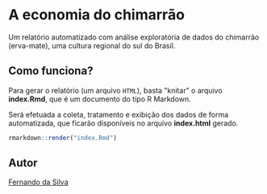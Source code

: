 A economia do chimarrão
=========

Um relatório automatizado com análise exploratória de dados do chimarrão (erva-mate), uma cultura regional do sul do Brasil.


Como funciona?
-----------------

Para gerar o relatório (um arquivo `HTML`), basta "knitar" o arquivo **index.Rmd**, que é um documento do tipo R Markdown.

Será efetuada a coleta, tratamento e exibição dos dados de forma automatizada, que ficarão disponíveis no arquivo **index.html** gerado.

```r
rmarkdown::render("index.Rmd")
```


Autor
------

[Fernando da Silva](fernando@gecefurg.com.br)

